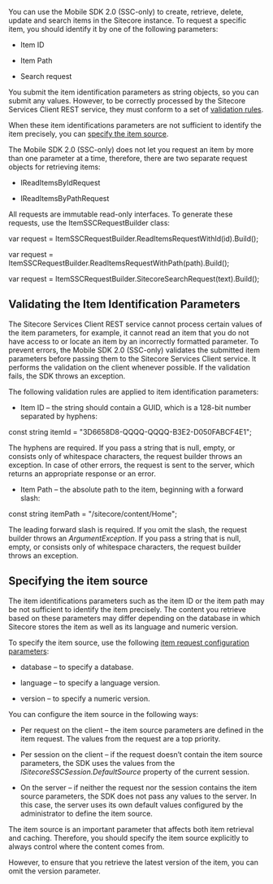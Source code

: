 You can use the Mobile SDK 2.0 (SSC-only) to create, retrieve, delete,
update and search items in the Sitecore instance. To request a specific
item, you should identify it by one of the following parameters:

-   Item ID

-   Item Path

-   Search request

You submit the item identification parameters as string objects, so you
can submit any values. However, to be correctly processed by the
Sitecore Services Client REST service, they must conform to a set of
[validation rules](#validating-the-item-identification-parameters).

When these item identifications parameters are not sufficient to
identify the item precisely, you can [specify the item
source](#specifying-the-item-source).

The Mobile SDK 2.0 (SSC-only) does not let you request an item by more
than one parameter at a time, therefore, there are two separate request
objects for retrieving items:

-   IReadItemsByIdRequest

-   IReadItemsByPathRequest

All requests are immutable read-only interfaces. To generate these
requests, use the ItemSSCRequestBuilder class:

var request = ItemSSCRequestBuilder.ReadItemsRequestWithId(id).Build();

var request =
ItemSSCRequestBuilder.ReadItemsRequestWithPath(path).Build();

var request = ItemSSCRequestBuilder.SitecoreSearchRequest(text).Build();

## Validating the Item Identification Parameters

The Sitecore Services Client REST service cannot process certain values
of the item parameters, for example, it cannot read an item that you do
not have access to or locate an item by an incorrectly formatted
parameter. To prevent errors, the Mobile SDK 2.0 (SSC-only) validates
the submitted item parameters before passing them to the Sitecore
Services Client service. It performs the validation on the client
whenever possible. If the validation fails, the SDK throws an exception.

The following validation rules are applied to item identification
parameters:

-   Item ID – the string should contain a GUID, which is a 128-bit
    number separated by hyphens:

const string itemId = "3D6658D8-QQQQ-QQQQ-B3E2-D050FABCF4E1";

The hyphens are required. If you pass a string that is null, empty, or
consists only of whitespace characters, the request builder throws an
exception. In case of other errors, the request is sent to the server,
which returns an appropriate response or an error.

-   Item Path – the absolute path to the item, beginning with a forward
    slash:

const string itemPath = "/sitecore/content/Home";

The leading forward slash is required. If you omit the slash, the
request builder throws an *ArgumentException*. If you pass a string that
is null, empty, or consists only of whitespace characters, the request
builder throws an exception.

## Specifying the item source

The item identifications parameters such as the item ID or the item path
may be not sufficient to identify the item precisely. The content you
retrieve based on these parameters may differ depending on the database
in which Sitecore stores the item as well as its language and numeric
version.

To specify the item source, use the following [item request
configuration parameters](A6FB5C63-03C7-4943-826D-36CC708A7627):

-   database – to specify a database.

-   language – to specify a language version.

-   version – to specify a numeric version.

You can configure the item source in the following ways:

-   Per request on the client – the item source parameters are defined
    in the item request. The values from the request are a top priority.

-   Per session on the client – if the request doesn’t contain the item
    source parameters, the SDK uses the values from the
    *ISitecoreSSCSession.DefaultSource* property of the current session.

-   On the server – if neither the request nor the session contains the
    item source parameters, the SDK does not pass any values to
    the server. In this case, the server uses its own default values
    configured by the administrator to define the item source.

The item source is an important parameter that affects both item
retrieval and caching. Therefore, you should specify the item source
explicitly to always control where the content comes from.

However, to ensure that you retrieve the latest version of the item, you
can omit the version parameter.
